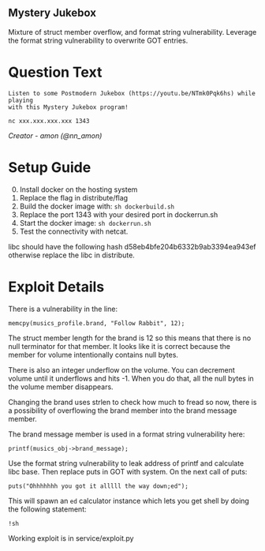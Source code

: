 Mystery Jukebox
---------------

Mixture of struct member overflow, and format string vulnerability. Leverage the
format string vulnerability to overwrite GOT entries.

# Question Text

```
Listen to some Postmodern Jukebox (https://youtu.be/NTmk0Pqk6hs) while playing
with this Mystery Jukebox program!

nc xxx.xxx.xxx.xxx 1343
```

*Creator -  amon (@nn_amon)*

# Setup Guide

0. Install docker on the hosting system
1. Replace the flag in distribute/flag
2. Build the docker image with: `sh dockerbuild.sh`
3. Replace the port 1343 with your desired port in dockerrun.sh
4. Start the docker image: `sh dockerrun.sh`
5. Test the connectivity with netcat.

libc should have the following hash d58eb4bfe204b6332b9ab3394ea943ef otherwise
replace the libc in distribute.

# Exploit Details

There is a vulnerability in the line:

`memcpy(musics_profile.brand, "Follow Rabbit", 12);`

The struct member length for the brand is 12 so this means that there is no null
terminator for that member. It looks like it is correct because the member for
volume intentionally contains null bytes.

There is also an integer underflow on the volume. You can decrement volume
until it underflows and hits -1. When you do that, all the null bytes in the
volume member disappears.

Changing the brand uses strlen to check how much to fread so now, there is a
possibility of overflowing the brand member into the brand message member.

The brand message member is used in a format string vulnerability here:

`printf(musics_obj->brand_message);`

Use the format string vulnerability to leak address of printf and calculate libc
base. Then replace puts in GOT with system. On the next call of puts:

`puts("Ohhhhhhh you got it alllll the way down;ed");`

This will spawn an `ed` calculator instance which lets you get shell by doing
the following statement:

`!sh`

Working exploit is in service/exploit.py
